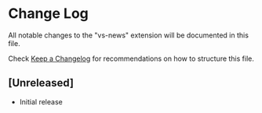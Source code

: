 # Change Log

All notable changes to the "vs-news" extension will be documented in this file.

Check [Keep a Changelog](http://keepachangelog.com/) for recommendations on how to structure this file.

## [Unreleased]

- Initial release